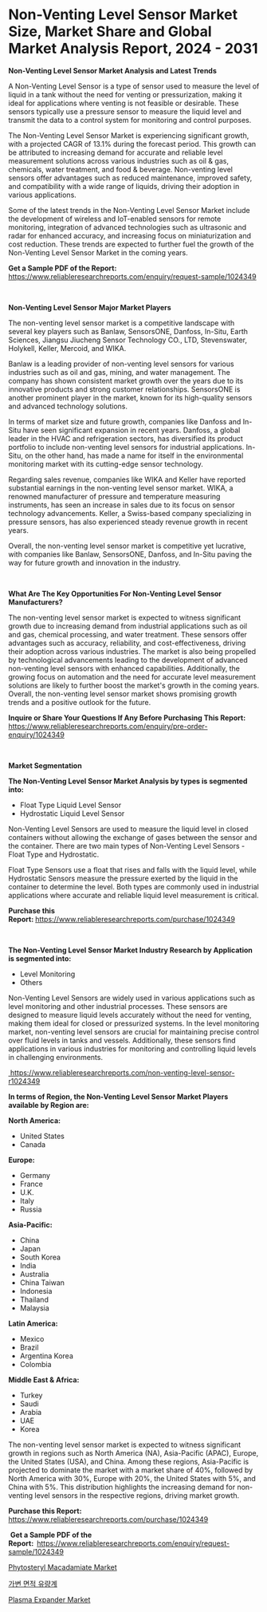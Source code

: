 <p><h1>Non-Venting Level Sensor Market Size, Market Share and Global Market Analysis Report, 2024 - 2031</h1></p><p><strong>Non-Venting Level Sensor Market Analysis and Latest Trends</strong></p>
<p><p>A Non-Venting Level Sensor is a type of sensor used to measure the level of liquid in a tank without the need for venting or pressurization, making it ideal for applications where venting is not feasible or desirable. These sensors typically use a pressure sensor to measure the liquid level and transmit the data to a control system for monitoring and control purposes.</p><p>The Non-Venting Level Sensor Market is experiencing significant growth, with a projected CAGR of 13.1% during the forecast period. This growth can be attributed to increasing demand for accurate and reliable level measurement solutions across various industries such as oil & gas, chemicals, water treatment, and food & beverage. Non-venting level sensors offer advantages such as reduced maintenance, improved safety, and compatibility with a wide range of liquids, driving their adoption in various applications.</p><p>Some of the latest trends in the Non-Venting Level Sensor Market include the development of wireless and IoT-enabled sensors for remote monitoring, integration of advanced technologies such as ultrasonic and radar for enhanced accuracy, and increasing focus on miniaturization and cost reduction. These trends are expected to further fuel the growth of the Non-Venting Level Sensor Market in the coming years.</p></p>
<p><strong>Get a Sample PDF of the Report:&nbsp;</strong> <a href="https://www.reliableresearchreports.com/enquiry/request-sample/1024349">https://www.reliableresearchreports.com/enquiry/request-sample/1024349</a></p>
<p>&nbsp;</p>
<p><strong>Non-Venting Level Sensor Major Market Players</strong></p>
<p><p>The non-venting level sensor market is a competitive landscape with several key players such as Banlaw, SensorsONE, Danfoss, In-Situ, Earth Sciences, Jiangsu Jiucheng Sensor Technology CO., LTD, Stevenswater, Holykell, Keller, Mercoid, and WIKA. </p><p>Banlaw is a leading provider of non-venting level sensors for various industries such as oil and gas, mining, and water management. The company has shown consistent market growth over the years due to its innovative products and strong customer relationships. SensorsONE is another prominent player in the market, known for its high-quality sensors and advanced technology solutions. </p><p>In terms of market size and future growth, companies like Danfoss and In-Situ have seen significant expansion in recent years. Danfoss, a global leader in the HVAC and refrigeration sectors, has diversified its product portfolio to include non-venting level sensors for industrial applications. In-Situ, on the other hand, has made a name for itself in the environmental monitoring market with its cutting-edge sensor technology. </p><p>Regarding sales revenue, companies like WIKA and Keller have reported substantial earnings in the non-venting level sensor market. WIKA, a renowned manufacturer of pressure and temperature measuring instruments, has seen an increase in sales due to its focus on sensor technology advancements. Keller, a Swiss-based company specializing in pressure sensors, has also experienced steady revenue growth in recent years. </p><p>Overall, the non-venting level sensor market is competitive yet lucrative, with companies like Banlaw, SensorsONE, Danfoss, and In-Situ paving the way for future growth and innovation in the industry.</p></p>
<p>&nbsp;</p>
<p><strong>What Are The Key Opportunities For Non-Venting Level Sensor Manufacturers?</strong></p>
<p><p>The non-venting level sensor market is expected to witness significant growth due to increasing demand from industrial applications such as oil and gas, chemical processing, and water treatment. These sensors offer advantages such as accuracy, reliability, and cost-effectiveness, driving their adoption across various industries. The market is also being propelled by technological advancements leading to the development of advanced non-venting level sensors with enhanced capabilities. Additionally, the growing focus on automation and the need for accurate level measurement solutions are likely to further boost the market's growth in the coming years. Overall, the non-venting level sensor market shows promising growth trends and a positive outlook for the future.</p></p>
<p><strong>Inquire or Share Your Questions If Any Before Purchasing This Report:</strong> <a href="https://www.reliableresearchreports.com/enquiry/pre-order-enquiry/1024349">https://www.reliableresearchreports.com/enquiry/pre-order-enquiry/1024349</a></p>
<p>&nbsp;</p>
<p><strong>Market Segmentation</strong></p>
<p><strong>The Non-Venting Level Sensor Market Analysis by types is segmented into:</strong></p>
<p><ul><li>Float Type Liquid Level Sensor</li><li>Hydrostatic Liquid Level Sensor</li></ul></p>
<p><p>Non-Venting Level Sensors are used to measure the liquid level in closed containers without allowing the exchange of gases between the sensor and the container. There are two main types of Non-Venting Level Sensors - Float Type and Hydrostatic. </p><p>Float Type Sensors use a float that rises and falls with the liquid level, while Hydrostatic Sensors measure the pressure exerted by the liquid in the container to determine the level. Both types are commonly used in industrial applications where accurate and reliable liquid level measurement is critical.</p></p>
<p><strong>Purchase this Report:&nbsp;</strong><a href="https://www.reliableresearchreports.com/purchase/1024349">https://www.reliableresearchreports.com/purchase/1024349</a></p>
<p>&nbsp;</p>
<p><strong>The Non-Venting Level Sensor Market Industry Research by Application is segmented into:</strong></p>
<p><ul><li>Level Monitoring</li><li>Others</li></ul></p>
<p><p>Non-Venting Level Sensors are widely used in various applications such as level monitoring and other industrial processes. These sensors are designed to measure liquid levels accurately without the need for venting, making them ideal for closed or pressurized systems. In the level monitoring market, non-venting level sensors are crucial for maintaining precise control over fluid levels in tanks and vessels. Additionally, these sensors find applications in various industries for monitoring and controlling liquid levels in challenging environments.</p></p>
<p><a href="https://www.reliableresearchreports.com/non-venting-level-sensor-r1024349">&nbsp;https://www.reliableresearchreports.com/non-venting-level-sensor-r1024349</a></p>
<p><strong>In terms of Region, the Non-Venting Level Sensor Market Players available by Region are:</strong></p>
<p>
    <p> <strong> North America: </strong>
        <ul>
            <li>United States</li>
            <li>Canada</li>
        </ul>
        </p> 
    <p> <strong> Europe: </strong>
        <ul>
            <li>Germany</li>
            <li>France</li>
            <li>U.K.</li>
            <li>Italy</li>
            <li>Russia</li>
        </ul>
        </p> 
    <p> <strong> Asia-Pacific: </strong>
        <ul>
            <li>China</li>
            <li>Japan</li>
            <li>South Korea</li>
            <li>India</li>
            <li>Australia</li>
            <li>China Taiwan</li>
            <li>Indonesia</li>
            <li>Thailand</li>
            <li>Malaysia</li>
        </ul>
        </p> 
    <p> <strong> Latin America: </strong>
        <ul>
            <li>Mexico</li>
            <li>Brazil</li>
            <li>Argentina Korea</li>
            <li>Colombia</li>
        </ul>
        </p> 
    <p> <strong> Middle East & Africa: </strong>
        <ul>
            <li>Turkey</li>
            <li>Saudi</li>
            <li>Arabia</li>
            <li>UAE</li>
            <li>Korea</li>
        </ul>
    </p>
    </p>
<p><p>The non-venting level sensor market is expected to witness significant growth in regions such as North America (NA), Asia-Pacific (APAC), Europe, the United States (USA), and China. Among these regions, Asia-Pacific is projected to dominate the market with a market share of 40%, followed by North America with 30%, Europe with 20%, the United States with 5%, and China with 5%. This distribution highlights the increasing demand for non-venting level sensors in the respective regions, driving market growth.</p></p>
<p><strong>Purchase this Report: </strong><a href="https://www.reliableresearchreports.com/purchase/1024349">https://www.reliableresearchreports.com/purchase/1024349</a></p>
<p>&nbsp;<strong>Get a Sample PDF of the Report:&nbsp;&nbsp;</strong><a href="https://www.reliableresearchreports.com/enquiry/request-sample/1024349">https://www.reliableresearchreports.com/enquiry/request-sample/1024349</a></p>
<p><strong></strong></p>
<p><p><a href="https://silk-columnist-571.notion.site/Phytosteryl-Macadamiate-Market-Research-Report-Its-History-and-Forecast-2024-to-2031-5a3a2f9c7b844300aca52fc1f28a4022">Phytosteryl Macadamiate Market</a></p><p><a href="https://medium.com/@bud567768/%EA%B0%80%EB%B3%80-%EC%98%81%EC%97%AD-%EC%9C%A0%EB%9F%89%EA%B3%84-%EC%8B%9C%EC%9E%A5%EC%9D%80-%EC%8B%9C%EC%9E%A5-%EC%A0%90%EC%9C%A0%EC%9C%A8-%EC%8B%9C%EC%9E%A5-%EB%8F%99%ED%96%A5-%EB%B0%8F-%EC%8B%9C%EC%9E%A5-%EC%84%B1%EC%9E%A5%EC%97%90-%EB%8C%80%ED%95%9C-%EC%A0%95%EB%B3%B4%EB%A5%BC-%EC%A0%9C%EA%B3%B5%ED%95%A9%EB%8B%88%EB%8B%A4-62dec223ad42">가변 면적 유량계</a></p><p><a href="https://gratis-rainforest-2ca.notion.site/Plasma-Expander-Market-Research-Report-Its-History-and-Forecast-2024-to-2031-548521eef6c949788d6a3de4845880f9">Plasma Expander Market</a></p></p>